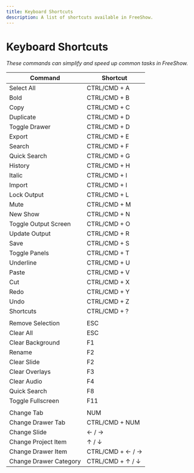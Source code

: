 ```yaml
---
title: Keyboard Shortcuts
description: A list of shortcuts available in FreeShow.
---
```


<script>
    import Key from '../../../lib/components/markdown/Key.svelte';
</script>

# Keyboard Shortcuts

_These commands can simplify and speed up common tasks in FreeShow._

| Command                | Shortcut                    |
| ---------------------- | --------------------------- |
| Select All             | <Key>CTRL/CMD + A</Key>     |
| Bold                   | <Key>CTRL/CMD + B</Key>     |
| Copy                   | <Key>CTRL/CMD + C</Key>     |
| Duplicate              | <Key>CTRL/CMD + D</Key>     |
| Toggle Drawer          | <Key>CTRL/CMD + D</Key>     |
| Export                 | <Key>CTRL/CMD + E</Key>     |
| Search                 | <Key>CTRL/CMD + F</Key>     |
| Quick Search           | <Key>CTRL/CMD + G</Key>     |
| History                | <Key>CTRL/CMD + H</Key>     |
| Italic                 | <Key>CTRL/CMD + I</Key>     |
| Import                 | <Key>CTRL/CMD + I</Key>     |
| Lock Output            | <Key>CTRL/CMD + L</Key>     |
| Mute                   | <Key>CTRL/CMD + M</Key>     |
| New Show               | <Key>CTRL/CMD + N</Key>     |
| Toggle Output Screen   | <Key>CTRL/CMD + O</Key>     |
| Update Output          | <Key>CTRL/CMD + R</Key>     |
| Save                   | <Key>CTRL/CMD + S</Key>     |
| Toggle Panels          | <Key>CTRL/CMD + T</Key>     |
| Underline              | <Key>CTRL/CMD + U</Key>     |
| Paste                  | <Key>CTRL/CMD + V</Key>     |
| Cut                    | <Key>CTRL/CMD + X</Key>     |
| Redo                   | <Key>CTRL/CMD + Y</Key>     |
| Undo                   | <Key>CTRL/CMD + Z</Key>     |
| Shortcuts              | <Key>CTRL/CMD + ?</Key>     |
|                        |                             |
| Remove Selection       | <Key>ESC</Key>              |
| Clear All              | <Key>ESC</Key>              |
| Clear Background       | <Key>F1</Key>               |
| Rename                 | <Key>F2</Key>               |
| Clear Slide            | <Key>F2</Key>               |
| Clear Overlays         | <Key>F3</Key>               |
| Clear Audio            | <Key>F4</Key>               |
| Quick Search           | <Key>F8</Key>               |
| Toggle Fullscreen      | <Key>F11</Key>              |
|                        |                             |
| Change Tab             | <Key>NUM</Key>              |
| Change Drawer Tab      | <Key>CTRL/CMD + NUM</Key>   |
| Change Slide           | <Key>← / →</Key>            |
| Change Project Item    | <Key>↑ / ↓</Key>            |
| Change Drawer Item     | <Key>CTRL/CMD + ← / →</Key> |
| Change Drawer Category | <Key>CTRL/CMD + ↑ / ↓</Key> |
